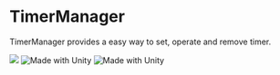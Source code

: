 # TimerManager

TimerManager provides a easy way to set, operate and remove timer.

[![](https://img.shields.io/badge/any_text-you_like-blue)](https://openupm.com/packages/com.coffee.ui-particle/)
![Made with Unity](https://img.shields.io/badge/Made_with-Unity-red.svg?style=flat&logo=unity)
![Made with Unity](https://img.shields.io/badge/Made_with-Unity-57b9d3.svg?style=flat&logo=unity)


